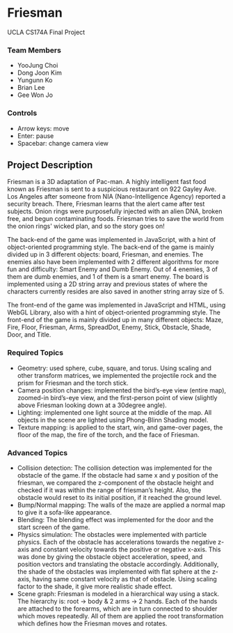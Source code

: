 # Friesman

UCLA CS174A Final Project

### Team Members
* YooJung Choi
* Dong Joon Kim
* Yungunn Ko
* Brian Lee
* Gee Won Jo

### Controls
* Arrow keys: move
* Enter: pause
* Spacebar: change camera view

## Project Description
Friesman is a 3D adaptation of Pac-man. A highly intelligent fast food known as Friesman is sent to a suspicious restaurant on 922 Gayley Ave. Los Angeles after someone from NIA (Nano-Intelligence Agency) reported a security breach. There, Friesman learns that the alert came after test subjects. Onion rings were purposefully injected with an alien DNA, broken free, and begun contaminating foods. Friesman tries to save the world from the onion rings' wicked plan, and so the story goes on!

The back-end of the game was implemented in JavaScript, with a hint of object-oriented programming style. The back-end of the game is mainly divided up in 3 different objects: board, Friesman, and enemies. The enemies also have been implemented with 2 different algorithms for more fun and difficulty: Smart Enemy and Dumb Enemy. Out of 4 enemies, 3 of them are dumb enemies, and 1 of them is a smart enemy. The board is implemented using a 2D string array and previous states of where the characters currently resides are also saved in another string array size of 5.

The front-end of the game was implemented in JavaScript and HTML, using WebGL Library, also with a hint of object-oriented programming style. The front-end of the game is mainly divided up in many different objects: Maze, Fire, Floor, Friesman, Arms, SpreadDot, Enemy, Stick, Obstacle, Shade, Door, and Title.

### Required Topics
* Geometry: used sphere, cube, square, and torus. Using scaling and other transform matrices, we implemented the projectile rock and the prism for Friesman and the torch stick.
* Camera position changes: implemented the bird’s-eye view (entire map), zoomed-in bird’s-eye view, and the first-person point of view (slightly above Friesman looking down at a 30­degree angle).
* Lighting: implemented one light source at the middle of the map. All objects in the scene are lighted using Phong-Blinn Shading model.
* Texture mapping: is applied to the start, win, and game-over pages, the floor of the map, the fire of the torch, and the face of Friesman. 

### Advanced Topics
* Collision detection: The collision detection was implemented for the obstacle of the game. If the obstacle had same x and y position of the friesman, we compared the z-component of the obstacle height and checked if it was within the range of friesman’s height. Also, the obstacle would reset to its initial position, if it reached the ground level.  
* Bump/Normal mapping: The walls of the maze are applied a normal map to give it a sofa-like appearance.
* Blending: The blending effect was implemented for the door and the start screen of the game.
* Physics simulation: The obstacles were implemented with particle physics. Each of the obstacle has accelerations towards the negative z-axis and constant velocity towards the positive or negative x-axis. This was done by giving the obstacle object acceleration, speed, and position vectors and translating the obstacle accordingly. Additionally, the shade of the obstacles was implemented with flat sphere at the z-axis, having same constant velocity as that of obstacle. Using scaling factor to the shade, it give more realistic shade effect.
* Scene graph: Friesman is modeled in a hierarchical way using a stack. The hierarchy is: root -> body & 2 arms -> 2 hands. Each of the hands are attached to the forearms, which are in turn connected to shoulder which moves repeatedly. All of them are applied the root transformation which defines how the Friesman moves and rotates.
